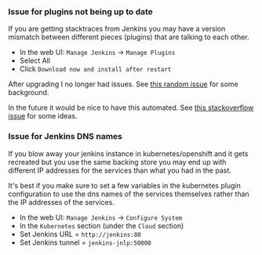 ### Issue for plugins not being up to date

If you are getting stacktraces from Jenkins you may have a version
mismatch between different pieces (plugins) that are talking to each
other.

- In the web UI: `Manage Jenkins` -> `Manage Plugins`
- Select All
- Click `Download now and install after restart`


After upgrading I no longer had issues. See 
[this random issue](https://issues.jenkins-ci.org/browse/JENKINS-47059)
for some background.

In the future it would be nice to have this automated. See
[this stackoverflow issue](https://stackoverflow.com/questions/7709993/how-can-i-update-jenkins-plugins-from-the-terminal)
for some ideas.

### Issue for Jenkins DNS names

If you blow away your jenkins instance in kubernetes/openshift and it
gets recreated but you use the same backing store you may end up with
different IP addresses for the services than what you had in the past.

It's best if you make sure to set a few variables in the kubernetes
plugin configuration to use the dns names of the services themselves
rather than the IP addresses of the services. 

- In the web UI: `Manage Jenkins` -> `Configure System`
- In the `Kubernetes` section (under the `Cloud` section)
- Set Jenkins URL = `http://jenkins:80`
- Set Jenkins tunnel = `jenkins-jnlp:50000`
